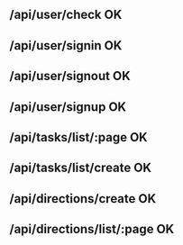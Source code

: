 ## /api/user/check OK
## /api/user/signin OK
## /api/user/signout OK
## /api/user/signup OK

## /api/tasks/list/:page OK
## /api/tasks/list/create OK

## /api/directions/create OK
## /api/directions/list/:page OK
